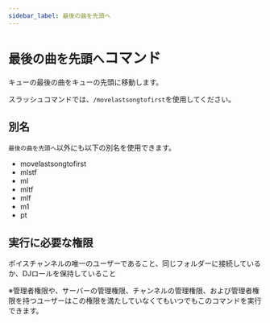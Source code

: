 ```yaml
---
sidebar_label: 最後の曲を先頭へ
---
```

# `最後の曲を先頭へ`コマンド
キューの最後の曲をキューの先頭に移動します。

スラッシュコマンドでは、`/movelastsongtofirst`を使用してください。

## 別名
`最後の曲を先頭へ`以外にも以下の別名を使用できます。

- movelastsongtofirst
- mlstf
- ml
- mltf
- mlf
- m1
- pt




## 実行に必要な権限
ボイスチャンネルの唯一のユーザーであること、同じフォルダーに接続しているか、DJロールを保持していること

※管理者権限や、サーバーの管理権限、チャンネルの管理権限、および管理者権限を持つユーザーはこの権限を満たしていなくてもいつでもこのコマンドを実行できます。
  
